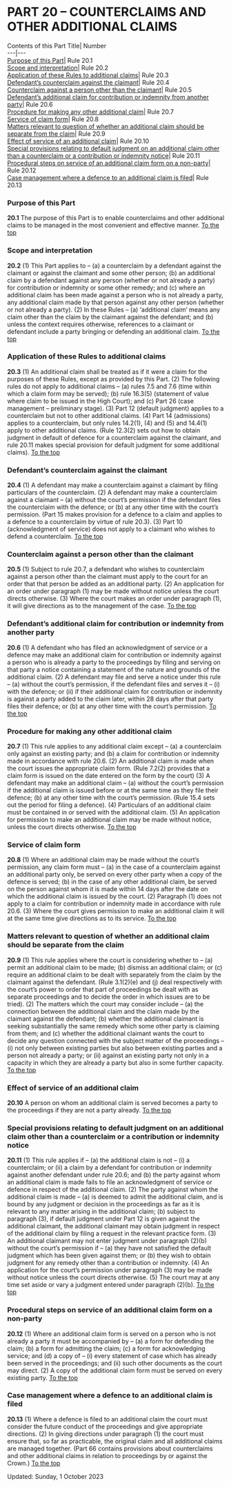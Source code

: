 # PART 20 – COUNTERCLAIMS AND OTHER ADDITIONAL CLAIMS
Contents of this Part
Title| Number  
---|---  
[Purpose of this Part](https://www.justice.gov.uk/courts/procedure-rules/civil/rules/part20#20.1)| Rule 20.1  
[Scope and interpretation](https://www.justice.gov.uk/courts/procedure-rules/civil/rules/part20#20.2)| Rule 20.2  
[Application of these Rules to additional claims](https://www.justice.gov.uk/courts/procedure-rules/civil/rules/part20#20.3)| Rule 20.3  
[Defendant’s counterclaim against the claimant](https://www.justice.gov.uk/courts/procedure-rules/civil/rules/part20#20.4)| Rule 20.4  
[Counterclaim against a person other than the claimant](https://www.justice.gov.uk/courts/procedure-rules/civil/rules/part20#20.5)| Rule 20.5  
[Defendant’s additional claim for contribution or indemnity from another party](https://www.justice.gov.uk/courts/procedure-rules/civil/rules/part20#20.6)| Rule 20.6  
[Procedure for making any other additional claim](https://www.justice.gov.uk/courts/procedure-rules/civil/rules/part20#20.7)| Rule 20.7  
[Service of claim form](https://www.justice.gov.uk/courts/procedure-rules/civil/rules/part20#20.8)| Rule 20.8  
[Matters relevant to question of whether an additional claim should be separate from the claim](https://www.justice.gov.uk/courts/procedure-rules/civil/rules/part20#20.9)| Rule 20.9  
[Effect of service of an additional claim](https://www.justice.gov.uk/courts/procedure-rules/civil/rules/part20#20.10)| Rule 20.10  
[Special provisions relating to default judgment on an additional claim other than a counterclaim or a contribution or indemnity notice](https://www.justice.gov.uk/courts/procedure-rules/civil/rules/part20#20.11)| Rule 20.11  
[Procedural steps on service of an additional claim form on a non-party](https://www.justice.gov.uk/courts/procedure-rules/civil/rules/part20#20.12)| Rule 20.12  
[Case management where a defence to an additional claim is filed](https://www.justice.gov.uk/courts/procedure-rules/civil/rules/part20#20.13)| Rule 20.13  
### Purpose of this Part

**20.1** The purpose of this Part is to enable counterclaims and other additional claims to be managed in the most convenient and effective manner.
[To the top](https://www.justice.gov.uk/courts/procedure-rules/civil/rules/part20#top)
### Scope and interpretation

**20.2**
(1) This Part applies to –
(a) a counterclaim by a defendant against the claimant or against the claimant and some other person;
(b) an additional claim by a defendant against any person (whether or not already a party) for contribution or indemnity or some other remedy; and
(c) where an additional claim has been made against a person who is not already a party, any additional claim made by that person against any other person (whether or not already a party).
(2) In these Rules –
(a) ‘additional claim’ means any claim other than the claim by the claimant against the defendant; and
(b) unless the context requires otherwise, references to a claimant or defendant include a party bringing or defending an additional claim.
[To the top](https://www.justice.gov.uk/courts/procedure-rules/civil/rules/part20#top)
### Application of these Rules to additional claims

**20.3**
(1) An additional claim shall be treated as if it were a claim for the purposes of these Rules, except as provided by this Part.
(2) The following rules do not apply to additional claims –
(a) rules 7.5 and 7.6 (time within which a claim form may be served);
(b) rule 16.3(5) (statement of value where claim to be issued in the High Court); and
(c) Part 26 (case management – preliminary stage).
(3) Part 12 (default judgment) applies to a counterclaim but not to other additional claims.
(4) Part 14 (admissions) applies to a counterclaim, but only rules 14.2(1), (4) and (5) and 14.4(1) apply to other additional claims.
(Rule 12.3(2) sets out how to obtain judgment in default of defence for a counterclaim against the claimant, and rule 20.11 makes special provision for default judgment for some additional claims).
[To the top](https://www.justice.gov.uk/courts/procedure-rules/civil/rules/part20#top)
### Defendant’s counterclaim against the claimant

**20.4**
(1) A defendant may make a counterclaim against a claimant by filing particulars of the counterclaim.
(2) A defendant may make a counterclaim against a claimant –
(a) without the court’s permission if the defendant files the counterclaim with the defence; or
(b) at any other time with the court’s permission.
(Part 15 makes provision for a defence to a claim and applies to a defence to a counterclaim by virtue of rule 20.3).
(3) Part 10 (acknowledgment of service) does not apply to a claimant who wishes to defend a counterclaim.
[To the top](https://www.justice.gov.uk/courts/procedure-rules/civil/rules/part20#top)
### Counterclaim against a person other than the claimant

**20.5**
(1) Subject to rule 20.7, a defendant who wishes to counterclaim against a person other than the claimant must apply to the court for an order that that person be added as an additional party.
(2) An application for an order under paragraph (1) may be made without notice unless the court directs otherwise.
(3) Where the court makes an order under paragraph (1), it will give directions as to the management of the case.
[To the top](https://www.justice.gov.uk/courts/procedure-rules/civil/rules/part20#top)
### Defendant’s additional claim for contribution or indemnity from another party

**20.6**
(1) A defendant who has filed an acknowledgment of service or a defence may make an additional claim for contribution or indemnity against a person who is already a party to the proceedings by filing and serving on that party a notice containing a statement of the nature and grounds of the additional claim.
(2) A defendant may file and serve a notice under this rule –
(a) without the court’s permission, if the defendant files and serves it –
(i) with the defence; or
(ii) if their additional claim for contribution or indemnity is against a party added to the claim later, within 28 days after that party files their defence; or
(b) at any other time with the court’s permission.
[To the top](https://www.justice.gov.uk/courts/procedure-rules/civil/rules/part20#top)
### Procedure for making any other additional claim

**20.7**
(1) This rule applies to any additional claim except –
(a) a counterclaim only against an existing party; and
(b) a claim for contribution or indemnity made in accordance with rule 20.6.
(2) An additional claim is made when the court issues the appropriate claim form.
(Rule 7.2(2) provides that a claim form is issued on the date entered on the form by the court)
(3) A defendant may make an additional claim –
(a) without the court’s permission if the additional claim is issued before or at the same time as they file their defence;
(b) at any other time with the court’s permission.
(Rule 15.4 sets out the period for filing a defence).
(4) Particulars of an additional claim must be contained in or served with the additional claim.
(5) An application for permission to make an additional claim may be made without notice, unless the court directs otherwise.
[To the top](https://www.justice.gov.uk/courts/procedure-rules/civil/rules/part20#top)
### Service of claim form

**20.8**
(1) Where an additional claim may be made without the court’s permission, any claim form must –
(a) in the case of a counterclaim against an additional party only, be served on every other party when a copy of the defence is served;
(b) in the case of any other additional claim, be served on the person against whom it is made within 14 days after the date on which the additional claim is issued by the court.
(2) Paragraph (1) does not apply to a claim for contribution or indemnity made in accordance with rule 20.6.
(3) Where the court gives permission to make an additional claim it will at the same time give directions as to its service.
[To the top](https://www.justice.gov.uk/courts/procedure-rules/civil/rules/part20#top)
### Matters relevant to question of whether an additional claim should be separate from the claim

**20.9**
(1) This rule applies where the court is considering whether to –
(a) permit an additional claim to be made;
(b) dismiss an additional claim; or
(c) require an additional claim to be dealt with separately from the claim by the claimant against the defendant.
(Rule 3.1(2)(e) and (j) deal respectively with the court’s power to order that part of proceedings be dealt with as separate proceedings and to decide the order in which issues are to be tried).
(2) The matters which the court may consider include –
(a) the connection between the additional claim and the claim made by the claimant against the defendant;
(b) whether the additional claimant is seeking substantially the same remedy which some other party is claiming from them; and
(c) whether the additional claimant wants the court to decide any question connected with the subject matter of the proceedings –
(i) not only between existing parties but also between existing parties and a person not already a party; or
(ii) against an existing party not only in a capacity in which they are already a party but also in some further capacity.
[To the top](https://www.justice.gov.uk/courts/procedure-rules/civil/rules/part20#top)
### Effect of service of an additional claim

**20.10** A person on whom an additional claim is served becomes a party to the proceedings if they are not a party already.
[To the top](https://www.justice.gov.uk/courts/procedure-rules/civil/rules/part20#top)
### Special provisions relating to default judgment on an additional claim other than a counterclaim or a contribution or indemnity notice

**20.11**
(1) This rule applies if –
(a) the additional claim is not –
(i) a counterclaim; or
(ii) a claim by a defendant for contribution or indemnity against another defendant under rule 20.6; and
(b) the party against whom an additional claim is made fails to file an acknowledgment of service or defence in respect of the additional claim.
(2) The party against whom the additional claim is made –
(a) is deemed to admit the additional claim, and is bound by any judgment or decision in the proceedings as far as it is relevant to any matter arising in the additional claim;
(b) subject to paragraph (3), if default judgment under Part 12 is given against the additional claimant, the additional claimant may obtain judgment in respect of the additional claim by filing a request in the relevant practice form.
(3) An additional claimant may not enter judgment under paragraph (2)(b) without the court’s permission if –
(a) they have not satisfied the default judgment which has been given against them; or
(b) they wish to obtain judgment for any remedy other than a contribution or indemnity.
(4) An application for the court’s permission under paragraph (3) may be made without notice unless the court directs otherwise.
(5) The court may at any time set aside or vary a judgment entered under paragraph (2)(b).
[To the top](https://www.justice.gov.uk/courts/procedure-rules/civil/rules/part20#top)
### Procedural steps on service of an additional claim form on a non-party

**20.12**
(1) Where an additional claim form is served on a person who is not already a party it must be accompanied by –
(a) a form for defending the claim;
(b) a form for admitting the claim;
(c) a form for acknowledging service; and
(d) a copy of –
(i) every statement of case which has already been served in the proceedings; and
(ii) such other documents as the court may direct.
(2) A copy of the additional claim form must be served on every existing party.
[To the top](https://www.justice.gov.uk/courts/procedure-rules/civil/rules/part20#top)
### Case management where a defence to an additional claim is filed

**20.13**
(1) Where a defence is filed to an additional claim the court must consider the future conduct of the proceedings and give appropriate directions.
(2) In giving directions under paragraph (1) the court must ensure that, so far as practicable, the original claim and all additional claims are managed together.
(Part 66 contains provisions about counterclaims and other additional claims in relation to proceedings by or against the Crown.)
[To the top](https://www.justice.gov.uk/courts/procedure-rules/civil/rules/part20#top)

Updated: Sunday, 1 October 2023

